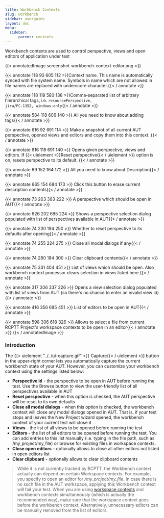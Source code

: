 ```yaml
---
title: Workbench Contexts
slug: workbench
sidebar: userguide
layout: doc
menu:
  sidebar:
      parent: contexts
---
```


Workbench contexts are used to control perspective, views and open editors of application under test

{{< annotatedImage screenshot-workbench-context-editor.png >}}
  <!-- Name -->
 {{< annotate 118 93 605 112 >}}Context name. This name is automatically synced with file system name. Symbols in name which are not allowed in file names are replaced with underscore character.{{< / annotate >}}

  <!-- Tags -->
 {{< annotate 118 119 580 138 >}}Comma-separated list of arbitrary hierarchical tags, i.e. <code>resourcePerspective, jira/PC-1352, windows-only</code>{{< / annotate >}}

  <!-- Add Tags -->
 {{< annotate 584 118 606 140 >}}  All you need to know about adding tags{{< / annotate >}}

  <!-- Capture button  -->
 {{< annotate 616 92 691 114 >}}  Make a snapshot of all current AUT perspective, opened views and editors and copy them into this context. {{< / annotate >}}

  <!-- Apply button  -->
  {{< annotate 616 118 691 140 >}} Opens given perspective, views and editors. If {{< uielement >}}Reset perspective{{< / uielement >}} option is on, resets perspective to its default.
  {{< / annotate >}}

  <!-- Description -->
 {{< annotate 69 152 164 172 >}} All you need to know about Description{{< / annotate >}}

  <!-- Clear Description -->
 {{< annotate 665 154 684 173 >}} Click this button to erase current description contents{{< / annotate >}}

  <!-- Perspective ID -->
 {{< annotate 73 203 363 222 >}}  A perspective which should be open in AUT{{< / annotate >}}

  <!-- Browse Perspective button -->
 {{< annotate 626 202 685 224 >}}  Shows a perspective selection dialog populated with list of perspectives available in AUT{{< / annotate >}}
  
  <!-- Reset perspective -->
 {{< annotate 74 230 194 250 >}}  Whether to reset perspective to its defaults after opening{{< / annotate >}}

  <!-- Close modal dialogs -->
 {{< annotate 74 255 224 275 >}}  Close all modal dialogs if any{{< / annotate >}}

  <!-- Clear clipboard -->
 {{< annotate 74 280 184 300 >}}  Clear clipboard contents{{< / annotate >}}
  
  <!-- Views section -->
 {{< annotate 75 331 404 451 >}}  List of views which should be open. Also workbench context processor clears selection in views listed here.{{< / annotate >}}

  <!-- Add new view -->
 {{< annotate 317 306 337 326 >}}  Opens a view selection dialog populated with list of views from AUT (so there's no chance to enter an invalid view id){{< / annotate >}}

  <!-- Editors section -->
 {{< annotate 416 356 685 451 >}}  List of editors to be open in AUT{{< / annotate >}}

  <!-- Add Editor -->
 {{< annotate 598 306 618 326 >}}  Allows to select a file from current RCPTT Project's workspace contexts to be open in an editor{{< / annotate >}}
{{< / annotatedImage >}}

### Introduction

The {{< uielement "../../ui-capture.gif" >}} Capture{{< / uielement >}} button in the upper-right corner lets you automatically capture the current workbench state of your AUT. However, you can customize your workbench context using the settings listed below:

- **Perspective id** - the perspective to be open in AUT before running the test. Use the Browse button to view the user-friendly list of all perspectives available in AUT
- **Reset perspective** - when this option is checked, the AUT perspective will be reset to its own defaults
- **Close all modal dialogs** - when this option is checked, the workbench context will close any modal dialogs opened in AUT. That is, if your test stops and leaves the New Project wizard opened, the workbench context of your current test will close it
- **Views** - the list of all views to be opened before running the test
- **Editors** - the list of all editors to be opened before running the test. You can add entries to this list manually (i.e. typing in the file path, such as /my_project/my_file) or browse for existing files in workspace contexts.
- **Close open editors** - optionally allows to close all other editors not listed in open editors list
- **Clear clipboard** - optionally allows to clear clipboard contents


> While it is not currently tracked by RCPTT, the Workbench context actually can depend on certain Workspace contexts. For example, you specify to open an editor for */my_project/my_file*. In case there is no such file in the AUT workspace, applying this Workbench context will fail your test. When you are using [workspace contexts](../workspace) and workbench contexts simultaneously (which is actually the recommended way), make sure that the workspace context goes before the workbench context.
Alternatively, unnecessary editors can be manually removed from the list of editors. 





